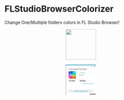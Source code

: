 # FLStudioBrowserColorizer
Change One/Multiple folders colors in FL Studio Browser!

<p align="center">
<img width="100" height="100" src="https://github.com/sp0ok3r/FLStudioBrowserColorizer/blob/master/FLStudioBrowserColorizer/master/fl-studio-icon.png">
</p>

<p align="center">
<img width="100" height="100" src="https://raw.githubusercontent.com/sp0ok3r/FLStudioBrowserColorizer/master/flsbc_img.png">
</p>
